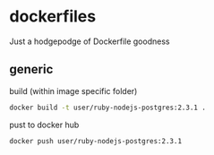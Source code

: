 # dockerfiles
Just a hodgepodge of Dockerfile goodness

## generic

build (within image specific folder)
```sh
docker build -t user/ruby-nodejs-postgres:2.3.1 .
```

pust to docker hub
```sh
docker push user/ruby-nodejs-postgres:2.3.1
```
